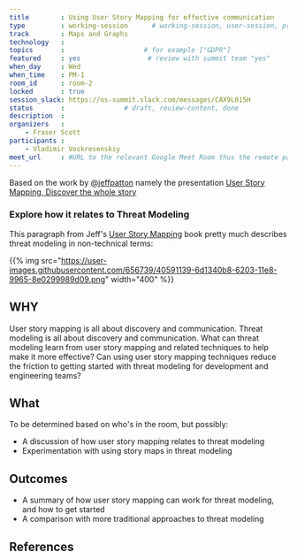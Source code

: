 ```yaml
---
title        : Using User Story Mapping for effective communication
type         : working-session      # working-session, user-session, product-session
track        : Maps and Graphs
technology   :
topics       :                    # for example ["GDPR"]
featured     : yes                 # review with summit team "yes"
when_day     : Wed
when_time    : PM-1
room_id      : room-2
locked       : true
session_slack: https://os-summit.slack.com/messages/CAX9L015H
status       :               # draft, review-content, done
description  :
organizers   :
    - Fraser Scott
participants :
    - Vladimir Voskresenskiy
meet_url     : #URL to the relevant Google Meet Room thus the remote participants can join a session
---
```



Based on the work by [@jeffpatton](https://twitter.com/jeffpatton) namely the
presentation [User Story Mapping, Discover the whole story](https://www.slideshare.net/jeffpatton/user-story-mapping-discovery-the-whole-story)

### Explore how it relates to Threat Modeling

This paragraph from Jeff's [User Story Mapping](https://www.amazon.co.uk/User-Story-Mapping-Discover-Product/dp/1491904909/) book pretty much describes threat modeling in non-technical terms:

{{% img src="https://user-images.githubusercontent.com/656739/40591139-6d1340b8-6203-11e8-9965-8e0299989d09.png"
        width="400" %}}


## WHY

User story mapping is all about discovery and communication. Threat modeling is all about discovery and communication. What can threat modeling learn from user story mapping and related techniques to help make it more effective? Can using user story mapping techniques reduce the friction to getting started with threat modeling for development and engineering teams?

## What

To be determined based on who's in the room, but possibly:

* A discussion of how user story mapping relates to threat modeling
* Experimentation with using story maps in threat modeling

## Outcomes

* A summary of how user story mapping can work for threat modeling, and how to get started
* A comparison with more traditional approaches to threat modeling

## References
